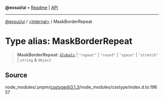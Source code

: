 **@exsui/ui** • [Readme](../../README.md) \| [API](../../globals.md)

***

[@exsui/ui](../../README.md) / [\<internal\>](../README.md) / MaskBorderRepeat

# Type alias: MaskBorderRepeat

> **MaskBorderRepeat**: [`Globals`](Globals.md) \| `"repeat"` \| `"round"` \| `"space"` \| `"stretch"` \| `string` & `Object`

## Source

node\_modules/.pnpm/csstype@3.1.3/node\_modules/csstype/index.d.ts:19657
